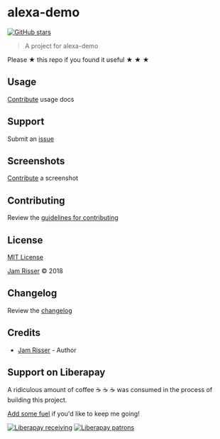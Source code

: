 # alexa-demo

[![GitHub stars](https://img.shields.io/github/stars/codejamninja/alexa-demo.svg?style=social&label=Stars)](https://github.com/codejamninja/alexa-demo)

> A project for alexa-demo

Please ★ this repo if you found it useful ★ ★ ★





## Usage

[Contribute](https://github.com/codejamninja/alexa-demo/blob/master/CONTRIBUTING.md) usage docs


## Support

Submit an [issue](https://github.com/codejamninja/alexa-demo/issues/new)


## Screenshots

[Contribute](https://github.com/codejamninja/alexa-demo/blob/master/CONTRIBUTING.md) a screenshot


## Contributing

Review the [guidelines for contributing](https://github.com/codejamninja/alexa-demo/blob/master/CONTRIBUTING.md)


## License

[MIT License](https://github.com/codejamninja/alexa-demo/blob/master/LICENSE)

[Jam Risser](https://codejam.ninja) © 2018


## Changelog

Review the [changelog](https://github.com/codejamninja/alexa-demo/blob/master/CHANGELOG.md)


## Credits

* [Jam Risser](https://codejam.ninja) - Author


## Support on Liberapay

A ridiculous amount of coffee ☕ ☕ ☕ was consumed in the process of building this project.

[Add some fuel](https://liberapay.com/codejamninja/donate) if you'd like to keep me going!

[![Liberapay receiving](https://img.shields.io/liberapay/receives/codejamninja.svg?style=flat-square)](https://liberapay.com/codejamninja/donate)
[![Liberapay patrons](https://img.shields.io/liberapay/patrons/codejamninja.svg?style=flat-square)](https://liberapay.com/codejamninja/donate)
